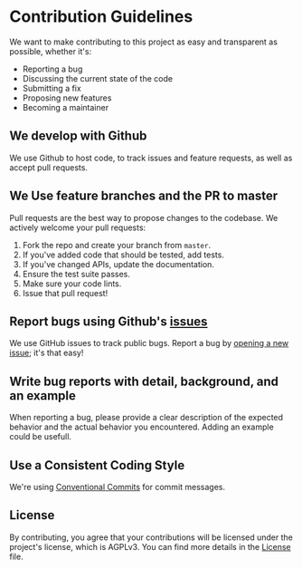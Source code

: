 # Contribution Guidelines

We want to make contributing to this project as easy and transparent as possible, whether it's:

- Reporting a bug
- Discussing the current state of the code
- Submitting a fix
- Proposing new features
- Becoming a maintainer

## We develop with Github
We use Github to host code, to track issues and feature requests, as well as accept pull requests.

## We Use feature branches and the PR to master
Pull requests are the best way to propose changes to the codebase. We actively welcome your pull requests:

1. Fork the repo and create your branch from `master`.
2. If you've added code that should be tested, add tests.
3. If you've changed APIs, update the documentation.
4. Ensure the test suite passes.
5. Make sure your code lints.
6. Issue that pull request!

## Report bugs using Github's [issues](https://github.com/webtimemachine/wtm/issues)
We use GitHub issues to track public bugs. Report a bug by [opening a new issue](https://github.com/webtimemachine/wtm/issues/new); it's that easy!

## Write bug reports with detail, background, and an example
When reporting a bug, please provide a clear description of the expected behavior and the actual behavior you encountered. Adding an example could be usefull.

## Use a Consistent Coding Style
We're using [Conventional Commits](https://www.conventionalcommits.org/en/v1.0.0/) for commit messages.

## License
By contributing, you agree that your contributions will be licensed under the project's license, which is AGPLv3. You can find more details in the [License](LICENSE.md) file.
